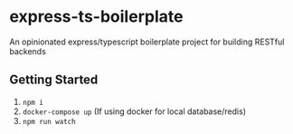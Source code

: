# express-ts-boilerplate
An opinionated express/typescript boilerplate project for building RESTful backends

## Getting Started

1. ```npm i```
2. ```docker-compose up``` (If using docker for local database/redis)
2. ```npm run watch```
